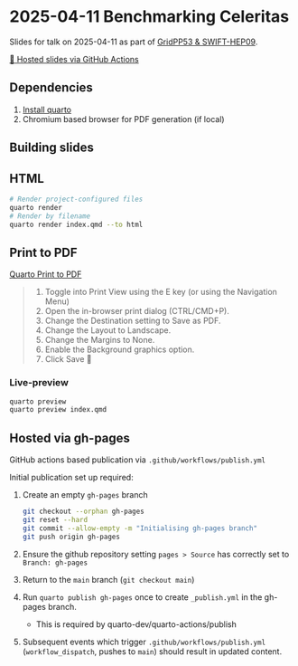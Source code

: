 # 2025-04-11 Benchmarking Celeritas

Slides for talk on 2025-04-11 as part of [GridPP53 & SWIFT-HEP09](https://indico.cern.ch/event/1476120/).

[🔗 Hosted slides via GitHub Actions](https://ptheywood.uk/2025-04-11-benchmarking-celeritas)

## Dependencies

1. [Install quarto](https://quarto.org/docs/get-started/)
2. Chromium based browser for PDF generation (if local)

## Building slides

## HTML

```bash
# Render project-configured files
quarto render
# Render by filename 
quarto render index.qmd --to html
```

## Print to PDF

[Quarto Print to PDF](https://quarto.org/docs/presentations/revealjs/presenting.html#print-to-pdf)

> 1. Toggle into Print View using the E key (or using the Navigation Menu)
> 2. Open the in-browser print dialog (CTRL/CMD+P).
> 3. Change the Destination setting to Save as PDF.
> 4. Change the Layout to Landscape.
> 5. Change the Margins to None.
> 6. Enable the Background graphics option.
> 7. Click Save 🎉

### Live-preview

``` bash
quarto preview
quarto preview index.qmd
```

## Hosted via gh-pages

GitHub actions based publication via `.github/workflows/publish.yml`

Initial publication set up required:

1. Create an empty `gh-pages` branch

    ```bash
    git checkout --orphan gh-pages
    git reset --hard
    git commit --allow-empty -m "Initialising gh-pages branch"
    git push origin gh-pages
   ```

2. Ensure the github repository setting `pages > Source` has correctly set to `Branch: gh-pages`
3. Return to the `main` branch (`git checkout main`)
4. Run `quarto publish gh-pages` once to create `_publish.yml` in the gh-pages branch.
    * This is required by quarto-dev/quarto-actions/publish
5. Subsequent events which trigger `.github/workflows/publish.yml` (`workflow_dispatch`, pushes to `main`) should result in updated content.
